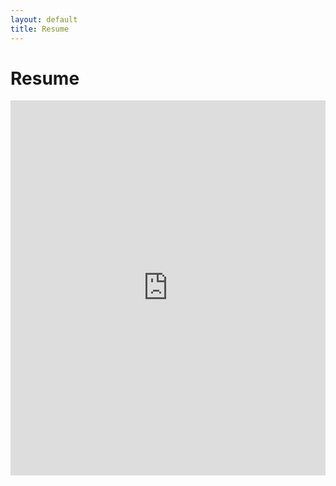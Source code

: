 ```yaml
---
layout: default
title: Resume
---
```


# Resume

<!-- This page displays the resume of Ramakrishnan Natarajan. -->

<iframe src="https://docs.google.com/viewer?url=https://raw.githubusercontent.com/rnmech/CAD/main/docs/Ramakrishnan_Git_Resume.pdf&embedded=true" style="width:100%; height:600px;" frameborder="0"></iframe>
